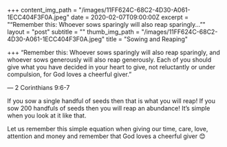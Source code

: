 +++
content_img_path = "/images/11FF624C-68C2-4D30-A061-1ECC404F3F0A.jpeg"
date = 2020-02-07T09:00:00Z
excerpt = "“Remember this: Whoever sows sparingly will also reap sparingly...”"
layout = "post"
subtitle = ""
thumb_img_path = "/images/11FF624C-68C2-4D30-A061-1ECC404F3F0A.jpeg"
title = "Sowing and Reaping"

+++
“Remember this: Whoever sows sparingly will also reap sparingly, and whoever sows generously will also reap generously. Each of you should give what you have decided in your heart to give, not reluctantly or under compulsion, for God loves a cheerful giver.”

— ‭‭2 Corinthians‬ ‭9:6-7‬‬

If you sow a single handful of seeds then that is what you will reap! If you sow 200 handfuls of seeds then you will reap an abundance! It’s simple when you look at it like that. 

Let us remember this simple equation when giving our time, care, love, attention and money and remember that God loves a cheerful giver 😊